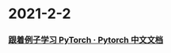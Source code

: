 
# 2021-2-2

### [跟着例子学习 PyTorch · Pytorch 中文文档](https://pytorch.apachecn.org/docs/0.3/pytorch_with_examples.html)